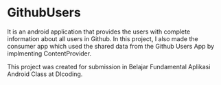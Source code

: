 # GithubUsers
It is an android application that provides the users with complete information about all users in Github. In this project, I also made the consumer app which used the shared data from the Github Users App by implmenting ContentProvider.

This project was created for submission in Belajar Fundamental Aplikasi Android Class at DIcoding.
